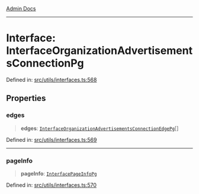 [Admin Docs](/)

***

# Interface: InterfaceOrganizationAdvertisementsConnectionPg

Defined in: [src/utils/interfaces.ts:568](https://github.com/PalisadoesFoundation/talawa-admin/blob/main/src/utils/interfaces.ts#L568)

## Properties

### edges

> **edges**: [`InterfaceOrganizationAdvertisementsConnectionEdgePg`](InterfaceOrganizationAdvertisementsConnectionEdgePg.md)[]

Defined in: [src/utils/interfaces.ts:569](https://github.com/PalisadoesFoundation/talawa-admin/blob/main/src/utils/interfaces.ts#L569)

***

### pageInfo

> **pageInfo**: [`InterfacePageInfoPg`](InterfacePageInfoPg.md)

Defined in: [src/utils/interfaces.ts:570](https://github.com/PalisadoesFoundation/talawa-admin/blob/main/src/utils/interfaces.ts#L570)
